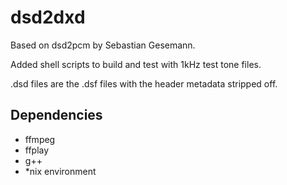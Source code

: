 # dsd2dxd

Based on dsd2pcm by Sebastian Gesemann.

Added shell scripts to build and test with 1kHz test tone files.

.dsd files are the .dsf files with the header metadata stripped off.

## Dependencies
- ffmpeg
- ffplay
- g++
- *nix environment